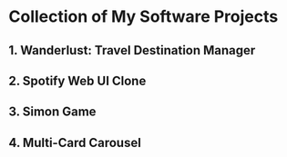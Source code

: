 # Collection of My Software Projects

 ## 1. **Wanderlust: Travel Destination Manager**
 ## 2. **Spotify Web UI Clone**
 ## 3. **Simon Game**
 ## 4. **Multi-Card Carousel**


